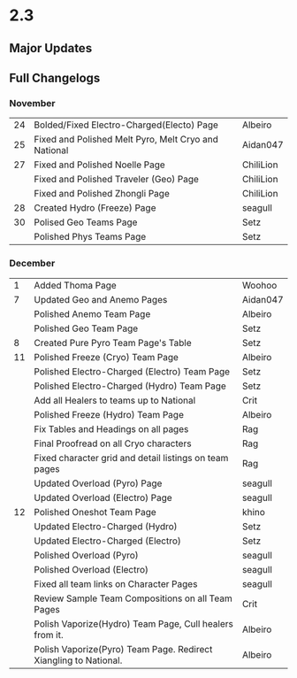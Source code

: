 # 2.3

## Major Updates

## Full Changelogs

### November

|    |                                                      |           |
| -- | ---------------------------------------------------- | --------- |
| 24 | Bolded/Fixed Electro-Charged(Electo) Page            | Albeiro   |
| 25 | Fixed and Polished Melt Pyro, Melt Cryo and National | Aidan047  |
| 27 | Fixed and Polished Noelle Page                       | ChiliLion |
|    | Fixed and Polished Traveler (Geo) Page               | ChiliLion |
|    | Fixed and Polished Zhongli Page                      | ChiliLion |
| 28 | Created Hydro (Freeze) Page                          | seagull   |
| 30 | Polised Geo Teams Page                               | Setz      |
|    | Polished Phys Teams Page                             | Setz      |

### **December**

|    |                                                                  |          |
| -- | ---------------------------------------------------------------- | -------- |
| 1  | Added Thoma Page                                                 | Woohoo   |
| 7  | Updated Geo and Anemo Pages                                      | Aidan047 |
|    | Polished Anemo Team Page                                         | Albeiro  |
|    | Polished Geo Team Page                                           | Setz     |
| 8  | Created Pure Pyro Team Page's Table                              | Setz     |
| 11 | Polished Freeze (Cryo) Team Page                                 | Albeiro  |
|    | Polished Electro-Charged (Electro) Team Page                     | Setz     |
|    | Polished Electro-Charged (Hydro) Team Page                       | Setz     |
|    | Add all Healers to teams up to National                          | Crit     |
|    | Polished Freeze (Hydro) Team Page                                | Albeiro  |
|    | Fix Tables and Headings on all pages                             | Rag      |
|    | Final Proofread on all Cryo characters                           | Rag      |
|    | Fixed character grid and detail listings on team pages           | Rag      |
|    | Updated Overload (Pyro) Page                                     | seagull  |
|    | Updated Overload (Electro) Page                                  | seagull  |
| 12 | Polished Oneshot Team Page                                       | khino    |
|    | Updated Electro-Charged (Hydro)                                  | Setz     |
|    | Updated Electro-Charged (Electro)                                | Setz     |
|    | Polished Overload (Pyro)                                         | seagull  |
|    | Polished Overload (Electro)                                      | seagull  |
|    | Fixed all team links on Character Pages                          | seagull  |
|    | Review Sample Team Compositions on all Team Pages                | Crit     |
|    | Polish Vaporize(Hydro) Team Page, Cull healers from it.          | Albeiro  |
|    | Polish Vaporize(Pyro) Team Page. Redirect Xiangling to National. | Albeiro  |
